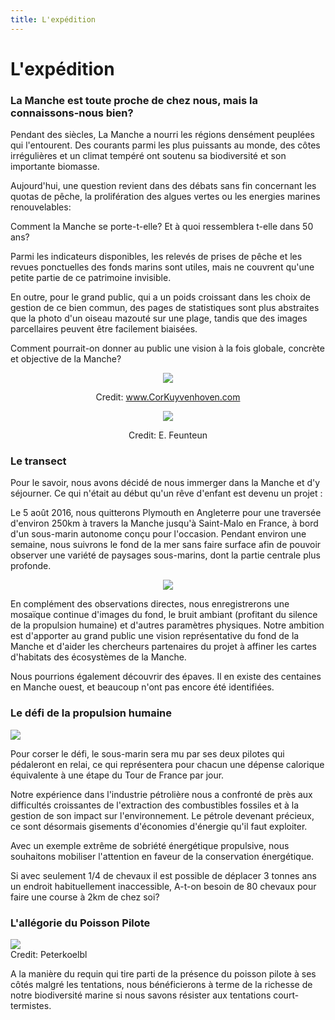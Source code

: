 ```yaml
---
title: L'expédition
---
```


</div>
</div>
<div class="hero" style="background-image:url('/images/header3.jpg')">
  <div class="title">
    <h1>L'expédition</h1>
  </div>
</div>

<div class="container">

<div></div>
 
### La Manche est toute proche de chez nous, mais la connaissons-nous bien? 


Pendant des siècles, La Manche a nourri les régions densément peuplées qui l'entourent. 
Des courants parmi les plus puissants au monde, des côtes irrégulières et un climat tempéré 
ont soutenu sa biodiversité et son importante biomasse. 

Aujourd'hui, une question revient dans des débats sans fin concernant les quotas de pêche, 
la prolifération des algues vertes ou les energies marines renouvelables:

Comment la Manche se porte-t-elle? Et à quoi ressemblera t-elle dans 50 ans?

Parmi les indicateurs disponibles, les relevés de prises de pêche 
et les revues ponctuelles des fonds marins sont utiles, 
mais ne couvrent qu'une petite partie de ce patrimoine invisible.

En outre, pour le grand public, qui a un poids croissant dans les choix de gestion de ce bien commun,
des pages de statistiques sont plus abstraites que la photo d'un oiseau mazouté sur une plage, 
tandis que des images parcellaires peuvent être facilement biaisées. 

Comment pourrait-on donner au public une vision à la fois globale, concrète et objective de la Manche?

<div style="text-align: center;">

![](images/Cor-Kuyvenhoven-3046.jpg)

Credit: www.CorKuyvenhoven.com

![](images/DSC_6277.jpg)

Credit: E. Feunteun

</div>
 
### Le transect

Pour le savoir, nous avons décidé de nous immerger dans la Manche et d'y séjourner. 
Ce qui n'était au début qu'un rêve d'enfant est devenu un projet :

Le 5 août 2016, nous quitterons Plymouth en Angleterre pour une traversée d'environ 250km 
à travers la Manche jusqu'à Saint-Malo en France, à bord d'un sous-marin autonome conçu pour l'occasion.
Pendant environ une semaine, nous suivrons le fond de la mer sans faire surface 
afin de pouvoir observer une variété de paysages sous-marins, dont la partie centrale plus profonde.

<div style="text-align: center;">

![](images/Route.jpg)

</div>

En complément des observations directes, nous enregistrerons une mosaïque continue d'images du fond, 
le bruit ambiant (profitant du silence de la propulsion humaine) et d'autres paramètres physiques. 
Notre ambition est d'apporter au grand public une vision
représentative du fond de la Manche et d'aider les chercheurs partenaires du projet à affiner les cartes d'habitats des
écosystèmes de la Manche.

Nous pourrions également découvrir des épaves. Il en existe des centaines en Manche ouest, et
beaucoup n'ont pas encore été identifiées.

### Le défi de la propulsion humaine

<div class="pull-left" style="margin-right:20px; margin-bottom:10px">

![](images/pedalageS.jpg)

</div>
Pour corser le défi, le sous-marin sera mu par ses deux pilotes qui pédaleront en relai, 
ce qui représentera pour chacun une dépense calorique équivalente à une étape du Tour de France par jour.

Notre expérience dans l'industrie pétrolière nous a confronté de près 
aux difficultés croissantes de l'extraction des combustibles fossiles 
et à la gestion de son impact sur l'environnement.
Le pétrole devenant précieux, ce sont désormais gisements d'économies d'énergie qu'il faut exploiter.

Avec un exemple extrême de sobriété énergétique propulsive,
nous souhaitons mobiliser l'attention en faveur de la conservation énergétique.

Si avec seulement 1/4 de chevaux il est possible de déplacer 3 tonnes ans un endroit habituellement inaccessible, 
A-t-on besoin de 80 chevaux pour faire une course à 2km de chez soi?

<div></div>

### L'allégorie du Poisson Pilote

<div class="pull-left" style="margin-right:20px; margin-bottom:10px">

![](images/pilot-fish.jpg)
<br>
Credit: Peterkoelbl

</div>
A la manière du requin qui tire parti de la présence du poisson pilote à ses côtés malgré les tentations,
nous bénéficierons à terme de la richesse de notre biodiversité marine si nous savons résister aux
tentations court-termistes.

